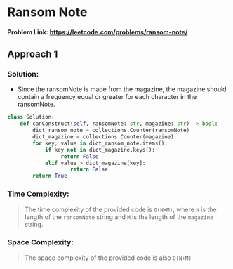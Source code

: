 # Ransom Note

#### Problem Link: https://leetcode.com/problems/ransom-note/

## Approach 1 

### Solution:
* Since the ransomNote is made from the magazine, the magazine should contain a frequency equal or greater for each character in the ransomNote.

```py
class Solution:
    def canConstruct(self, ransomNote: str, magazine: str) -> bool:
        dict_ransom_note = collections.Counter(ransomNote)
        dict_magazine = collections.Counter(magazine)
        for key, value in dict_ransom_note.items():
            if key not in dict_magazine.keys():
                 return False
            elif value > dict_magazine[key]:
                    return False
        return True
```

### Time Complexity:
> The time complexity of the provided code is `O(N+M)`, where `N` is the length of the `ransomNote` string and `M` is the length of the `magazine` string.

### Space Complexity:
> The space complexity of the provided code is also `O(N+M)`
